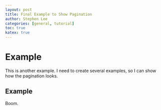 ```yaml
---
layout: post
title: Final Example to Show Pagination 
author: Stephen Lee
categories: [general, tutorial]
toc: true
katex: true
---
```


# Example 

This is another example. I need to create several examples, so I can show how the pagination looks. 

## Example 

Boom.
